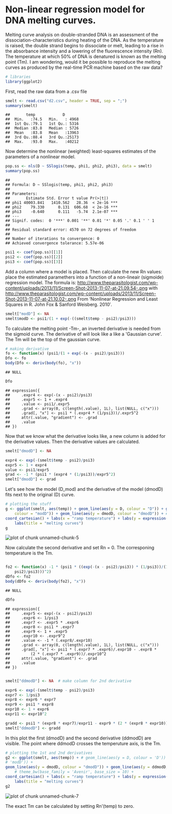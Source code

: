 # Non-linear regression model for DNA melting curves.

Melting curve analysis on double-stranded DNA is an assessment of the dissociation-characteristics during heating of the DNA. As the temperature is raised, the double strand begins to dissociate or melt, leading to a rise in the absorbance intensity and a lowering of the fluorescence intensity (Rn). The temperature at which 50% of DNA is denatured is known as the melting point (Tm). I am wondering, would it be possible to reproduce the melting curves as produced by the real-time PCR machine based on the raw data? 




```r
# libraries
library(ggplot2)
```


First, read the raw data from a .csv file

```r
smelt <- read.csv("d2.csv", header = TRUE, sep = ";")
summary(smelt)
```

```
##       temp            D        
##  Min.   :74.5   Min.   : 4968  
##  1st Qu.:79.1   1st Qu.: 5316  
##  Median :83.8   Median : 5726  
##  Mean   :83.8   Mean   :13963  
##  3rd Qu.:88.4   3rd Qu.:25173  
##  Max.   :93.0   Max.   :40212
```

Now determine the nonlinear (weighted) least-squares estimates of the parameters of a nonlinear model.

```r
pop.ss <- nls(D ~ SSlogis(temp, phi1, phi2, phi3), data = smelt)
summary(pop.ss)
```

```
## 
## Formula: D ~ SSlogis(temp, phi1, phi2, phi3)
## 
## Parameters:
##       Estimate Std. Error t value Pr(>|t|)    
## phi1 40003.841   1410.562   28.36  < 2e-16 ***
## phi2    79.330      0.131  606.68  < 2e-16 ***
## phi3    -0.640      0.111   -5.74  2.1e-07 ***
## ---
## Signif. codes:  0 '***' 0.001 '**' 0.01 '*' 0.05 '.' 0.1 ' ' 1
## 
## Residual standard error: 4570 on 72 degrees of freedom
## 
## Number of iterations to convergence: 0 
## Achieved convergence tolerance: 5.57e-06
```



```r
psi1 <- coef(pop.ss)[[1]]
psi2 <- coef(pop.ss)[[2]]
psi3 <- coef(pop.ss)[[3]]
```

Add a column where a model is placed. Then calculate the new Rn values: place the estimated paramethers into a function of a non-lineair (sigmoide) regression model. The formula is: 
http://www.theparasitologist.com/wp-content/uploads/2013/11/Screen-Shot-2013-11-07-at-21.09.54-.png
with http://www.theparasitologist.com/wp-content/uploads/2013/11/Screen-Shot-2013-11-07-at-21.10.02-.png
From ‘Nonlinear Regression and Least Squares in R. John Fox & Sanford Weisberg. 2010′.

```r
smelt["modD"] <- NA
smelt$modD <- psi1/(1 + exp(-((smelt$temp - psi2)/psi3)))
```


To calculate the melting point -Tm-, an inverted derivative is needed from the sigmoid curve. The derivative of will look like a like a 'Gaussian curve'. The Tm will be the top of the gaussian curve.  


```r
# making derivative
fo <- function(x) (psi1/(1 + exp(-(x - psi2)/psi3)))
Dfo <- fo
body(Dfo <- deriv(body(fo), "x"))
```

```
## NULL
```

```r
Dfo
```

```
## expression({
##     .expr4 <- exp(-(x - psi2)/psi3)
##     .expr5 <- 1 + .expr4
##     .value <- psi1/.expr5
##     .grad <- array(0, c(length(.value), 1L), list(NULL, c("x")))
##     .grad[, "x"] <- psi1 * (.expr4 * (1/psi3))/.expr5^2
##     attr(.value, "gradient") <- .grad
##     .value
## })
```

Now that we know what the derivative looks like, a new column is added for the derivative values. Then the derivative values are calculated. 

```r
smelt["dmodD"] <- NA

expr4 <- exp(-(smelt$temp - psi2)/psi3)
expr5 <- 1 + expr4
value <- psi1/expr5
grad <- -1 * (psi1 * (expr4 * (1/psi3))/expr5^2)
smelt["dmodD"] <- grad
```


Let's see how the model (D_mod) and the derivative of the model (dmodD) fits next to the original (D) curve.

```r
# plotting the stuff
g <- ggplot(smelt, aes(temp)) + geom_line(aes(y = D, colour = "D")) + geom_line(aes(y = modD, 
    colour = "modD")) + geom_line(aes(y = dmodD, colour = "dmodD")) + # theme_bw(base_family = 'Avenir', base_size = 10) +
coord_cartesian() + labs(x = "ramp temperature") + labs(y = expression(paste(Delta(Rn)))) + 
    labs(title = "melting curves")
g
```

![plot of chunk unnamed-chunk-5](figure/unnamed-chunk-5.png) 

Now calculate the second derivative and set Rn = 0. The corresponing temperature is the Tm.

```r

fo2 <- function(x) -1 * (psi1 * ((exp(-(x - psi2)/psi3)) * (1/psi3))/(1 + (exp(-(x - 
    psi2)/psi3)))^2)
dDfo <- fo2
body(dDfo <- deriv(body(fo2), "x"))
```

```
## NULL
```

```r
dDfo
```

```
## expression({
##     .expr5 <- exp(-(x - psi2)/psi3)
##     .expr6 <- 1/psi3
##     .expr7 <- .expr5 * .expr6
##     .expr8 <- psi1 * .expr7
##     .expr9 <- 1 + .expr5
##     .expr10 <- .expr9^2
##     .value <- -1 * (.expr8/.expr10)
##     .grad <- array(0, c(length(.value), 1L), list(NULL, c("x")))
##     .grad[, "x"] <- psi1 * (.expr7 * .expr6)/.expr10 - .expr8 * 
##         (2 * (.expr7 * .expr9))/.expr10^2
##     attr(.value, "gradient") <- .grad
##     .value
## })
```

```r

smelt["ddmodD"] <- NA  # make column for 2nd derivative

expr6 <- exp(-(smelt$temp - psi2)/psi3)
expr7 <- 1/psi3
expr8 <- expr6 * expr7
expr9 <- psi1 * expr8
expr10 <- 1 + expr6
expr11 <- expr10^2

gradd <- psi1 * (expr8 * expr7)/expr11 - expr9 * (2 * (expr8 * expr10))/expr11^2
smelt["ddmodD"] <- gradd
```

In this plot the first (dmodD) and the second derivative (ddmodD) are visible. The point where ddmodD crosses the temperuture axis, is the Tm.

```r
# plotting the 1st and 2nd derivatives
g2 <- ggplot(smelt, aes(temp)) + # geom_line(aes(y = D, colour = 'D')) + geom_line(aes(y = modD, colour =
# 'modD')) +
geom_line(aes(y = dmodD, colour = "dmodD")) + geom_line(aes(y = ddmodD, colour = "ddmodD")) + 
    # theme_bw(base_family = 'Avenir', base_size = 10) +
coord_cartesian() + labs(x = "ramp temperature") + labs(y = expression(paste(Delta(Rn)))) + 
    labs(title = "melting curves")
g2
```

![plot of chunk unnamed-chunk-7](figure/unnamed-chunk-7.png) 

The exact Tm can be calculated by setting Rn'(temp) to zero. 

